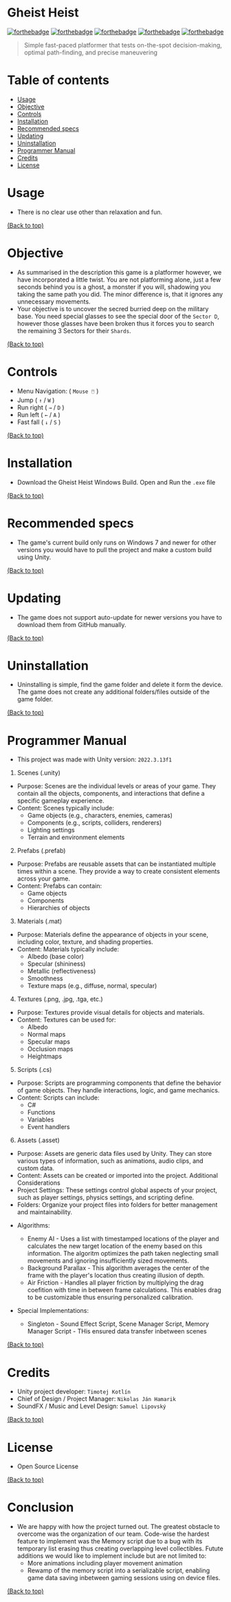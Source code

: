 # Gheist Heist
[![forthebadge](https://forthebadge.com/images/badges/made-with-c-sharp.svg)](https://dotnet.microsoft.com/en-us/languages/csharp)
[![forthebadge](https://forthebadge.com/images/badges/60-percent-of-the-time-works-every-time.svg)](https://randommadeuplinkthathopefulywontwork.com)
[![forthebadge](https://forthebadge.com/images/badges/not-a-bug-a-feature.svg)](https://devhumor.com/content/uploads/images/June2018/root-cause.png)
[![forthebadge](https://forthebadge.com/images/badges/works-on-my-machine.svg)](https://images.shopcdn.co.uk/73/00/73009e54030c99f47788f0cd42549e32/2048x2048/webp/resize?t=1719572167)
[![forthebadge](https://forthebadge.com/images/badges/built-with-love.svg)](https://media.tenor.com/AkNak8NFhbMAAAAj/beating-heart.gif)
<br>
> Simple fast-paced platformer that tests on-the-spot decision-making, optimal path-finding, and precise maneuvering
# Table of contents

- [Usage](#usage)
- [Objective](#objective)
- [Controls](#controls)
- [Installation](#installation)
- [Recommended specs](#recommended-specs)
- [Updating](#updating)
- [Uninstallation](#uninstallation)
- [Programmer Manual](#programmer-manual)
- [Credits](#credits)
- [License](#license)

# Usage

- There is no clear use other than relaxation and fun.

[(Back to top)](#table-of-contents)

# Objective

- As summarised in the description this game is a platformer however, we have incorporated a little twist. You are not platforming alone, just a few seconds behind you is a ghost, a monster if you will, shadowing you taking the same path you did. The minor difference is, that it ignores any unnecessary movements.
- Your objective is to uncover the secred burried deep on the military base. You need special glasses to see the special door of the `Sector D`, however those glasses have been broken thus it forces you to search the remaining 3 Sectors for their `Shards`.

[(Back to top)](#table-of-contents)

# Controls

- Menu Navigation: ( `Mouse 🖱️` )
- Jump ( `↑` / `W` )
- Run right ( `→` / `D` )
- Run left ( `←` / `A` )
- Fast fall ( `↓` / `S` )

[(Back to top)](#table-of-contents)

# Installation

- Download the Gheist Heist Windows Build. Open and Run the `.exe` file

[(Back to top)](#table-of-contents)

# Recommended specs

- The game's current build only runs on Windows 7 and newer for other versions you would have to pull the project and make a custom build using Unity.

[(Back to top)](#table-of-contents)

# Updating

- The game does not support auto-update for newer versions you have to download them from GitHub manually.

[(Back to top)](#table-of-contents)

# Uninstallation

- Uninstalling is simple, find the game folder and delete it form the device. The game does not create any additional folders/files outside of the game folder.

[(Back to top)](#table-of-contents)

# Programmer Manual

- This project was made with Unity version: `2022.3.13f1`

1. Scenes (.unity)
 * Purpose: Scenes are the individual levels or areas of your game. They contain all the objects, components, and interactions that define a specific gameplay experience.
 * Content: Scenes typically include:
   * Game objects (e.g., characters, enemies, cameras)
   * Components (e.g., scripts, colliders, renderers)
   * Lighting settings
   * Terrain and environment elements
2. Prefabs (.prefab)
 * Purpose: Prefabs are reusable assets that can be instantiated multiple times within a scene. They provide a way to create consistent elements across your game.
 * Content: Prefabs can contain:
   * Game objects
   * Components
   * Hierarchies of objects
3. Materials (.mat)
 * Purpose: Materials define the appearance of objects in your scene, including color, texture, and shading properties.
 * Content: Materials typically include:
   * Albedo (base color)
   * Specular (shininess)
   * Metallic (reflectiveness)
   * Smoothness
   * Texture maps (e.g., diffuse, normal, specular)
4. Textures (.png, .jpg, .tga, etc.)
 * Purpose: Textures provide visual details for objects and materials.
 * Content: Textures can be used for:
   * Albedo
   * Normal maps
   * Specular maps
   * Occlusion maps
   * Heightmaps
5. Scripts (.cs)
 * Purpose: Scripts are programming components that define the behavior of game objects. They handle interactions, logic, and game mechanics.
 * Content: Scripts can include:
   * C#
   * Functions
   * Variables
   * Event handlers
6. Assets (.asset)
 * Purpose: Assets are generic data files used by Unity. They can store various types of information, such as animations, audio clips, and custom data.
 * Content: Assets can be created or imported into the project.
Additional Considerations
 * Project Settings: These settings control global aspects of your project, such as player settings, physics settings, and scripting define.
 * Folders: Organize your project files into folders for better management and maintainability.

- Algorithms:
  * Enemy AI - Uses a list with timestamped locations of the player and calculates the new target location of the enemy based on this information. The algoritm optimizes the path taken neglecting small movements and ignoring insufficiently sized movements.
  * Background Parallax - This algorithm averages the center of the frame with the player's location thus creating illusion of depth.
  * Air Friction - Handles all player friction by multiplying the drag coefition with time in between frame calculations. This enables drag to be customizable thus ensuring personalized calibration.
 
- Special Implementations:
   * Singleton - Sound Effect Script, Scene Manager Script, Memory Manager Script - THis ensured data transfer inbetween scenes

[(Back to top)](#table-of-contents)

# Credits

- Unity project developer: `Timotej Kotlín`
- Chief of Design / Project Manager: `Nikolas Ján Hamarik`
- SoundFX / Music and Level Design: `Samuel Lipovský`

[(Back to top)](#table-of-contents)

# License

- Open Source License

[(Back to top)](#table-of-contents)

# Conclusion

- We are happy with how the project turned out. The greatest obstacle to overcome was the organization of our team. Code-wise the hardest feature to implement was the Memory script due to a bug with its temporary list erasing thus creating overlapping level collectibles. Futute additions we would like to implement include but are not limited to:
  * More animations including player movement animation
  * Rewamp of the memory script into a serializable script, enabling game data saving inbetween gaming sessions using on device files.

[(Back to top)](#table-of-contents)
